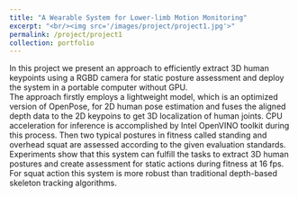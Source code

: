 ```yaml
---
title: "A Wearable System for Lower-limb Motion Monitoring"
excerpt: "<br/><img src='/images/project/project1.jpg'>"
permalink: /project/project1
collection: portfolio
---
```


In this project we present an approach to efficiently extract 3D human keypoints using a RGBD camera for static posture assessment and deploy the system in a portable computer without GPU.  
The approach firstly employs a lightweight model, which is an optimized version of OpenPose, 
for 2D human pose estimation and fuses the aligned depth data to the 2D keypoins to get 3D localization of human joints. 
CPU acceleration for inference is accomplished by Intel OpenVINO toolkit during this process. 
Then two typical postures in fitness called standing and overhead squat are assessed according to the given evaluation standards. 
Experiments show that this system can fulfill the tasks to extract 3D human postures and create assessment for static actions during fitness at 16 fps. 
For squat action this system is more robust than traditional depth-based skeleton tracking algorithms.
